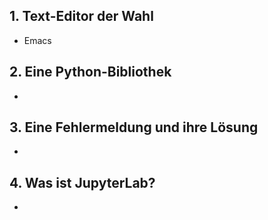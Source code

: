 ## 1. Text-Editor der Wahl

- Emacs

## 2. Eine Python-Bibliothek

-

## 3. Eine Fehlermeldung und ihre Lösung

-

## 4. Was ist JupyterLab?

-

